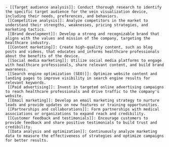     - [[Target audience analysis]]: Conduct thorough research to identify the specific target audience for the vein visualization device, including their needs, preferences, and behaviors.
     [[Competitive analysis]]: Analyze competitors in the market to understand their strengths, weaknesses, pricing strategies, and marketing tactics.
     [[Brand development]]: Develop a strong and recognizable brand that aligns with the values and mission of the company, targeting the healthcare industry.
     [[Content marketing]]: Create high-quality content, such as blog posts and videos, that educates and_informs healthcare professionals about the benefits of the device.
     [[Social media marketing]]: Utilize social media platforms to engage with healthcare professionals, share relevant content, and build brand awareness.
     [[Search engine optimization (SEO)]]: Optimize website content and landing pages to improve visibility in search engine results for relevant keywords.
     [[Paid advertising]]: Invest in targeted online advertising campaigns to reach healthcare professionals and drive traffic to the company's website.
     [[Email marketing]]: Develop an email marketing strategy to nurture leads and provide updates on new features or training opportunities.
     [[Partnerships and collaborations]]: Form partnerships with medical associations or organizations to expand reach and credibility.
     [[Customer feedback and testimonials]]: Encourage customers to provide feedback and share positive testimonials to build trust and credibility.
     [[Data analysis and optimization]]: Continuously analyze marketing data to measure the effectiveness of strategies and optimize campaigns for better results.

